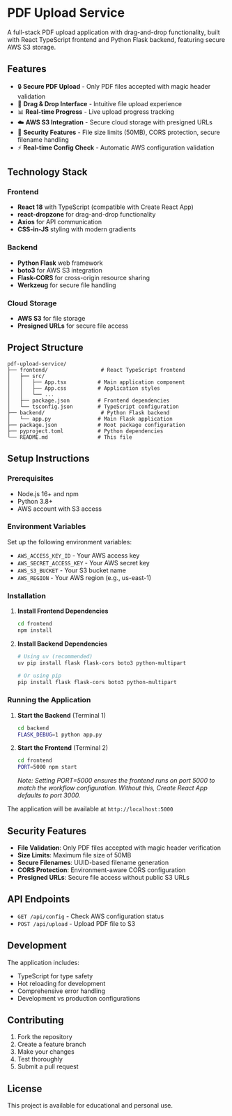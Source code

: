 # PDF Upload Service

A full-stack PDF upload application with drag-and-drop functionality, built with React TypeScript frontend and Python Flask backend, featuring secure AWS S3 storage.

## Features

- 🔒 **Secure PDF Upload** - Only PDF files accepted with magic header validation
- 🎯 **Drag & Drop Interface** - Intuitive file upload experience
- 📊 **Real-time Progress** - Live upload progress tracking
- ☁️ **AWS S3 Integration** - Secure cloud storage with presigned URLs
- 🔐 **Security Features** - File size limits (50MB), CORS protection, secure filename handling
- ⚡ **Real-time Config Check** - Automatic AWS configuration validation

## Technology Stack

### Frontend
- **React 18** with TypeScript (compatible with Create React App)
- **react-dropzone** for drag-and-drop functionality
- **Axios** for API communication
- **CSS-in-JS** styling with modern gradients

### Backend
- **Python Flask** web framework
- **boto3** for AWS S3 integration
- **Flask-CORS** for cross-origin resource sharing
- **Werkzeug** for secure file handling

### Cloud Storage
- **AWS S3** for file storage
- **Presigned URLs** for secure file access

## Project Structure

```
pdf-upload-service/
├── frontend/                 # React TypeScript frontend
│   ├── src/
│   │   ├── App.tsx          # Main application component
│   │   ├── App.css          # Application styles
│   │   └── ...
│   ├── package.json         # Frontend dependencies
│   └── tsconfig.json        # TypeScript configuration
├── backend/                  # Python Flask backend
│   └── app.py               # Main Flask application
├── package.json             # Root package configuration
├── pyproject.toml           # Python dependencies
└── README.md                # This file
```

## Setup Instructions

### Prerequisites
- Node.js 16+ and npm
- Python 3.8+
- AWS account with S3 access

### Environment Variables
Set up the following environment variables:
- `AWS_ACCESS_KEY_ID` - Your AWS access key
- `AWS_SECRET_ACCESS_KEY` - Your AWS secret key
- `AWS_S3_BUCKET` - Your S3 bucket name
- `AWS_REGION` - Your AWS region (e.g., us-east-1)

### Installation

1. **Install Frontend Dependencies**
   ```bash
   cd frontend
   npm install
   ```

2. **Install Backend Dependencies**
   ```bash
   # Using uv (recommended)
   uv pip install flask flask-cors boto3 python-multipart
   
   # Or using pip
   pip install flask flask-cors boto3 python-multipart
   ```

### Running the Application

1. **Start the Backend** (Terminal 1)
   ```bash
   cd backend
   FLASK_DEBUG=1 python app.py
   ```

2. **Start the Frontend** (Terminal 2)
   ```bash
   cd frontend
   PORT=5000 npm start
   ```
   
   *Note: Setting PORT=5000 ensures the frontend runs on port 5000 to match the workflow configuration. Without this, Create React App defaults to port 3000.*

The application will be available at `http://localhost:5000`

## Security Features

- **File Validation**: Only PDF files accepted with magic header verification
- **Size Limits**: Maximum file size of 50MB
- **Secure Filenames**: UUID-based filename generation
- **CORS Protection**: Environment-aware CORS configuration
- **Presigned URLs**: Secure file access without public S3 URLs

## API Endpoints

- `GET /api/config` - Check AWS configuration status
- `POST /api/upload` - Upload PDF file to S3

## Development

The application includes:
- TypeScript for type safety
- Hot reloading for development
- Comprehensive error handling
- Development vs production configurations

## Contributing

1. Fork the repository
2. Create a feature branch
3. Make your changes
4. Test thoroughly
5. Submit a pull request

## License

This project is available for educational and personal use.